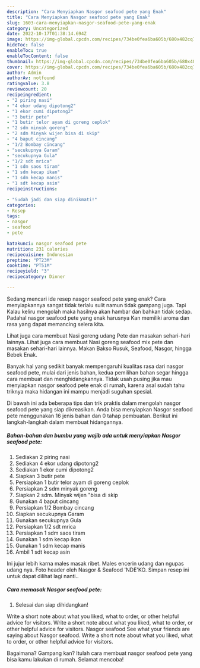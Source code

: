 ```yaml
---
description: "Cara Menyiapkan Nasgor seafood pete yang Enak"
title: "Cara Menyiapkan Nasgor seafood pete yang Enak"
slug: 1603-cara-menyiapkan-nasgor-seafood-pete-yang-enak
category: Uncategorized
date: 2022-10-17T01:38:14.694Z
image: https://img-global.cpcdn.com/recipes/734be0fea6ba605b/680x482cq70/nasgor-seafood-pete-foto-resep-utama.jpg
hideToc: false
enableToc: true
enableTocContent: false
thumbnail: https://img-global.cpcdn.com/recipes/734be0fea6ba605b/680x482cq70/nasgor-seafood-pete-foto-resep-utama.jpg
cover: https://img-global.cpcdn.com/recipes/734be0fea6ba605b/680x482cq70/nasgor-seafood-pete-foto-resep-utama.jpg
author: Admin
authorAv: notfound
ratingvalue: 3.8
reviewcount: 20
recipeingredient:
- "2 piring nasi"
- "4 ekor udang dipotong2"
- "1 ekor cumi dipotong2"
- "3 butir pete"
- "1 butir telor ayam di goreng ceplok"
- "2 sdm minyak goreng"
- "2 sdm Minyak wijen bisa di skip"
- "4 baput cincang"
- "1/2 Bombay cincang"
- "secukupnya Garam"
- "secukupnya Gula"
- "1/2 sdt mrica"
- "1 sdm saos tiram"
- "1 sdm kecap ikan"
- "1 sdm kecap manis"
- "1 sdt kecap asin"
recipeinstructions:

- "Sudah jadi dan siap dinikmati!"
categories:
- Resep
tags:
- nasgor
- seafood
- pete

katakunci: nasgor seafood pete 
nutrition: 231 calories
recipecuisine: Indonesian
preptime: "PT23M"
cooktime: "PT51M"
recipeyield: "3"
recipecategory: Dinner

---
```



Sedang mencari ide resep nasgor seafood pete yang enak? Cara menyiapkannya sangat tidak terlalu sulit namun tidak gampang juga. Tapi Kalau keliru mengolah maka hasilnya akan hambar dan bahkan tidak sedap. Padahal nasgor seafood pete yang enak harusnya Kan memiliki aroma dan rasa yang dapat memancing selera kita.


Lihat juga cara membuat Nasi goreng udang Pete dan masakan sehari-hari lainnya. Lihat juga cara membuat Nasi goreng seafood mix pete dan masakan sehari-hari lainnya. Makan Bakso Rusuk, Seafood, Nasgor, hingga Bebek Enak.

Banyak hal yang sedikit banyak mempengaruhi kualitas rasa dari nasgor seafood pete, mulai dari jenis bahan, kedua pemilihan bahan segar hingga cara membuat dan menghidangkannya. Tidak usah pusing jika mau menyiapkan nasgor seafood pete enak di rumah, karena asal sudah tahu triknya maka hidangan ini mampu menjadi suguhan spesial.


Di bawah ini ada beberapa tips dan trik praktis dalam mengolah nasgor seafood pete yang siap dikreasikan. Anda bisa menyiapkan Nasgor seafood pete menggunakan 16 jenis bahan dan 0 tahap pembuatan. Berikut ini langkah-langkah dalam membuat hidangannya.

<!--inarticleads1-->

##### Bahan-bahan dan bumbu yang wajib ada untuk menyiapkan Nasgor seafood pete:

1. Sediakan 2 piring nasi
1. Sediakan 4 ekor udang dipotong2
1. Sediakan 1 ekor cumi dipotong2
1. Siapkan 3 butir pete
1. Persiapkan 1 butir telor ayam di goreng ceplok
1. Persiapkan 2 sdm minyak goreng
1. Siapkan 2 sdm. Minyak wijen &#34;bisa di skip
1. Gunakan 4 baput cincang
1. Persiapkan 1/2 Bombay cincang
1. Siapkan secukupnya Garam
1. Gunakan secukupnya Gula
1. Persiapkan 1/2 sdt mrica
1. Persiapkan 1 sdm saos tiram
1. Gunakan 1 sdm kecap ikan
1. Gunakan 1 sdm kecap manis
1. Ambil 1 sdt kecap asin


Ini jujur lebih karna males masak ribet. Males encerin udang dan ngupas udang nya. Foto header oleh Nasgor &amp; Seafood &#39;NDE&#39;KO. Simpan resep ini untuk dapat dilihat lagi nanti.. 

<!--inarticleads2-->

##### Cara memasak Nasgor seafood pete:


1. Selesai dan siap dihidangkan!

Write a short note about what you liked, what to order, or other helpful advice for visitors. Write a short note about what you liked, what to order, or other helpful advice for visitors. Nasgor seafood See what your friends are saying about Nasgor seafood. Write a short note about what you liked, what to order, or other helpful advice for visitors. 

Bagaimana? Gampang kan? Itulah cara membuat nasgor seafood pete yang bisa kamu lakukan di rumah. Selamat mencoba!
